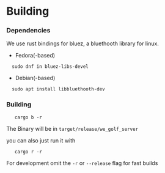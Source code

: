 # Building
### Dependencies
We use rust bindings for bluez, a bluethooth library for linux.
- Fedora(-based)
```
  sudo dnf in bluez-libs-devel
```

- Debian(-based)
```
  sudo apt install libbluethooth-dev
```

### Building

```
   cargo b -r
```
The Binary will be in `target/release/we_golf_server`

you can also just run it with

```
   cargo r -r
```

For development omit the `-r` or `--release` flag for fast builds
